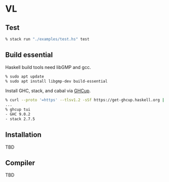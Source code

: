 # VL

## Test
```bash
% stack run "./examples/test.hs" test
```

## Build essential
Haskell build tools need libGMP and gcc.
```bash
% sudo apt update
% sudo apt install libgmp-dev build-essential
```

Install GHC, stack, and cabal via [GHCup](https://www.haskell.org/ghcup/#).
```bash
% curl --proto '=https' --tlsv1.2 -sSf https://get-ghcup.haskell.org | sh
...
% ghcup tui
- GHC 9.0.2
- stack 2.7.5
```

## Installation
TBD

## Compiler
TBD

